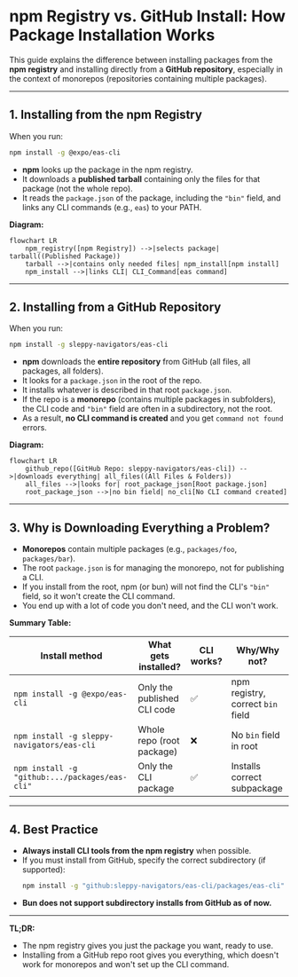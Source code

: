 # npm Registry vs. GitHub Install: How Package Installation Works

This guide explains the difference between installing packages from the **npm registry** and installing directly from a **GitHub repository**, especially in the context of monorepos (repositories containing multiple packages).

---

## 1. Installing from the npm Registry

When you run:

```sh
npm install -g @expo/eas-cli
```

- **npm** looks up the package in the npm registry.
- It downloads a **published tarball** containing only the files for that package (not the whole repo).
- It reads the `package.json` of the package, including the `"bin"` field, and links any CLI commands (e.g., `eas`) to your PATH.

**Diagram:**

```mermaid
flowchart LR
    npm_registry([npm Registry]) -->|selects package| tarball((Published Package))
    tarball -->|contains only needed files| npm_install[npm install]
    npm_install -->|links CLI| CLI_Command[eas command]
```

---

## 2. Installing from a GitHub Repository

When you run:

```sh
npm install -g sleppy-navigators/eas-cli
```

- **npm** downloads the **entire repository** from GitHub (all files, all packages, all folders).
- It looks for a `package.json` in the root of the repo.
- It installs whatever is described in that root `package.json`.
- If the repo is a **monorepo** (contains multiple packages in subfolders), the CLI code and `"bin"` field are often in a subdirectory, not the root.
- As a result, **no CLI command is created** and you get `command not found` errors.

**Diagram:**

```mermaid
flowchart LR
    github_repo([GitHub Repo: sleppy-navigators/eas-cli]) -->|downloads everything| all_files((All Files & Folders))
    all_files -->|looks for| root_package_json[Root package.json]
    root_package_json -->|no bin field| no_cli[No CLI command created]
```

---

## 3. Why is Downloading Everything a Problem?

- **Monorepos** contain multiple packages (e.g., `packages/foo`, `packages/bar`).
- The root `package.json` is for managing the monorepo, not for publishing a CLI.
- If you install from the root, npm (or bun) will not find the CLI's `"bin"` field, so it won't create the CLI command.
- You end up with a lot of code you don't need, and the CLI won't work.

**Summary Table:**

| Install method                                 | What gets installed?        | CLI works? | Why/Why not?                      |
| ---------------------------------------------- | --------------------------- | ---------- | --------------------------------- |
| `npm install -g @expo/eas-cli`                 | Only the published CLI code | ✅         | npm registry, correct `bin` field |
| `npm install -g sleppy-navigators/eas-cli`     | Whole repo (root package)   | ❌         | No `bin` field in root            |
| `npm install -g "github:.../packages/eas-cli"` | Only the CLI package        | ✅         | Installs correct subpackage       |

---

## 4. Best Practice

- **Always install CLI tools from the npm registry** when possible.
- If you must install from GitHub, specify the correct subdirectory (if supported):
  ```sh
  npm install -g "github:sleppy-navigators/eas-cli/packages/eas-cli"
  ```
- **Bun does not support subdirectory installs from GitHub as of now.**

---

**TL;DR:**

- The npm registry gives you just the package you want, ready to use.
- Installing from a GitHub repo root gives you everything, which doesn't work for monorepos and won't set up the CLI command.
